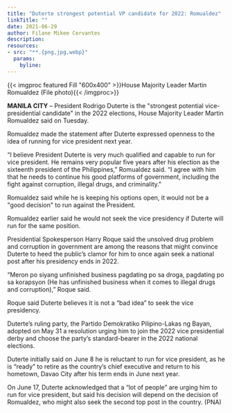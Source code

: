 ```yaml
---
title: "Duterte strongest potential VP candidate for 2022: Romualdez"
linkTitle: ""
date: 2021-06-29
author: Filane Mikee Cervantes
description:
resources:
- src: "**.{png,jpg,webp}"
  params:
    byline: 
---
```

{{< imgproc featured Fill "600x400" >}}House Majority Leader Martin Romualdez (File photo){{< /imgproc>}}

**MANILA CITY** –  President Rodrigo Duterte is the "strongest potential vice-presidential candidate" in the 2022 elections, House Majority Leader Martin Romualdez said on Tuesday.

Romualdez made the statement after Duterte expressed openness to the idea of running for vice president next year.

“I believe President Duterte is very much qualified and capable to run for vice president. He remains very popular five years after his election as the sixteenth president of the Philippines,” Romualdez said. “I agree with him that he needs to continue his good platforms of government, including the fight against corruption, illegal drugs, and criminality."

Romualdez said while he is keeping his options open, it would not be a "good decision" to run against the President.

Romualdez earlier said he would not seek the vice presidency if Duterte will run for the same position.

Presidential Spokesperson Harry Roque said the unsolved drug problem and corruption in government are among the reasons that might convince Duterte to heed the public’s clamor for him to once again seek a national post after his presidency ends in 2022.

“Meron po siyang unfinished business pagdating po sa droga, pagdating po sa korapsyon (He has unfinished business when it comes to illegal drugs and corruption),” Roque said.

Roque said Duterte believes it is not a “bad idea” to seek the vice presidency.

Duterte’s ruling party, the Partido Demokratiko Pilipino-Lakas ng Bayan, adopted on May 31 a resolution urging him to join the 2022 vice presidential derby and choose the party’s standard-bearer in the 2022 national elections.

Duterte initially said on June 8 he is reluctant to run for vice president, as he is “ready” to retire as the country’s chief executive and return to his hometown, Davao City after his term ends in June next year.

On June 17, Duterte acknowledged that a “lot of people” are urging him to run for vice president, but said his decision will depend on the decision of Romualdez, who might also seek the second top post in the country. (PNA)